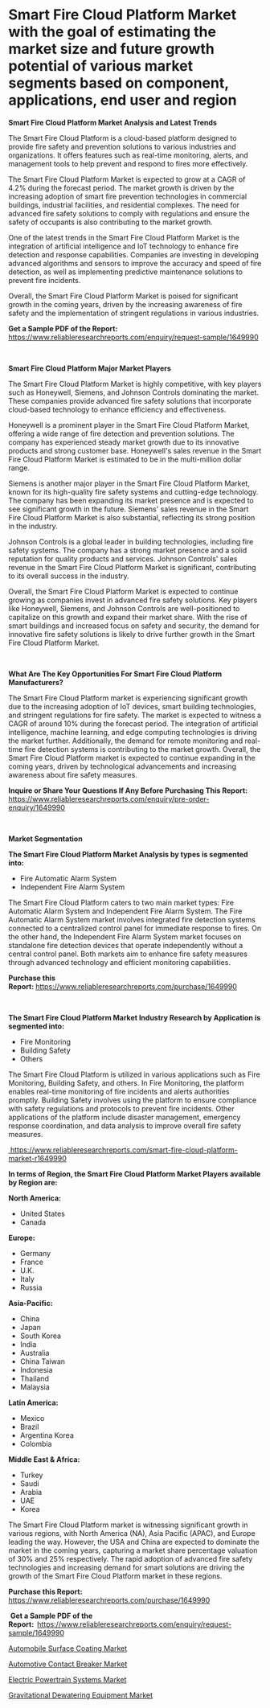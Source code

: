 <p><h1>Smart Fire Cloud Platform Market with the goal of estimating the market size and future growth potential of various market segments based on component, applications, end user and region</h1></p><p><strong>Smart Fire Cloud Platform Market Analysis and Latest Trends</strong></p>
<p><p>The Smart Fire Cloud Platform is a cloud-based platform designed to provide fire safety and prevention solutions to various industries and organizations. It offers features such as real-time monitoring, alerts, and management tools to help prevent and respond to fires more effectively.</p><p>The Smart Fire Cloud Platform Market is expected to grow at a CAGR of 4.2% during the forecast period. The market growth is driven by the increasing adoption of smart fire prevention technologies in commercial buildings, industrial facilities, and residential complexes. The need for advanced fire safety solutions to comply with regulations and ensure the safety of occupants is also contributing to the market growth.</p><p>One of the latest trends in the Smart Fire Cloud Platform Market is the integration of artificial intelligence and IoT technology to enhance fire detection and response capabilities. Companies are investing in developing advanced algorithms and sensors to improve the accuracy and speed of fire detection, as well as implementing predictive maintenance solutions to prevent fire incidents.</p><p>Overall, the Smart Fire Cloud Platform Market is poised for significant growth in the coming years, driven by the increasing awareness of fire safety and the implementation of stringent regulations in various industries.</p></p>
<p><strong>Get a Sample PDF of the Report:&nbsp;</strong> <a href="https://www.reliableresearchreports.com/enquiry/request-sample/1649990">https://www.reliableresearchreports.com/enquiry/request-sample/1649990</a></p>
<p>&nbsp;</p>
<p><strong>Smart Fire Cloud Platform Major Market Players</strong></p>
<p><p>The Smart Fire Cloud Platform Market is highly competitive, with key players such as Honeywell, Siemens, and Johnson Controls dominating the market. These companies provide advanced fire safety solutions that incorporate cloud-based technology to enhance efficiency and effectiveness.</p><p>Honeywell is a prominent player in the Smart Fire Cloud Platform Market, offering a wide range of fire detection and prevention solutions. The company has experienced steady market growth due to its innovative products and strong customer base. Honeywell's sales revenue in the Smart Fire Cloud Platform Market is estimated to be in the multi-million dollar range.</p><p>Siemens is another major player in the Smart Fire Cloud Platform Market, known for its high-quality fire safety systems and cutting-edge technology. The company has been expanding its market presence and is expected to see significant growth in the future. Siemens' sales revenue in the Smart Fire Cloud Platform Market is also substantial, reflecting its strong position in the industry.</p><p>Johnson Controls is a global leader in building technologies, including fire safety systems. The company has a strong market presence and a solid reputation for quality products and services. Johnson Controls' sales revenue in the Smart Fire Cloud Platform Market is significant, contributing to its overall success in the industry.</p><p>Overall, the Smart Fire Cloud Platform Market is expected to continue growing as companies invest in advanced fire safety solutions. Key players like Honeywell, Siemens, and Johnson Controls are well-positioned to capitalize on this growth and expand their market share. With the rise of smart buildings and increased focus on safety and security, the demand for innovative fire safety solutions is likely to drive further growth in the Smart Fire Cloud Platform Market.</p></p>
<p>&nbsp;</p>
<p><strong>What Are The Key Opportunities For Smart Fire Cloud Platform Manufacturers?</strong></p>
<p><p>The Smart Fire Cloud Platform market is experiencing significant growth due to the increasing adoption of IoT devices, smart building technologies, and stringent regulations for fire safety. The market is expected to witness a CAGR of around 10% during the forecast period. The integration of artificial intelligence, machine learning, and edge computing technologies is driving the market further. Additionally, the demand for remote monitoring and real-time fire detection systems is contributing to the market growth. Overall, the Smart Fire Cloud Platform market is expected to continue expanding in the coming years, driven by technological advancements and increasing awareness about fire safety measures.</p></p>
<p><strong>Inquire or Share Your Questions If Any Before Purchasing This Report:</strong> <a href="https://www.reliableresearchreports.com/enquiry/pre-order-enquiry/1649990">https://www.reliableresearchreports.com/enquiry/pre-order-enquiry/1649990</a></p>
<p>&nbsp;</p>
<p><strong>Market Segmentation</strong></p>
<p><strong>The Smart Fire Cloud Platform Market Analysis by types is segmented into:</strong></p>
<p><ul><li>Fire Automatic Alarm System</li><li>Independent Fire Alarm System</li></ul></p>
<p><p>The Smart Fire Cloud Platform caters to two main market types: Fire Automatic Alarm System and Independent Fire Alarm System. The Fire Automatic Alarm System market involves integrated fire detection systems connected to a centralized control panel for immediate response to fires. On the other hand, the Independent Fire Alarm System market focuses on standalone fire detection devices that operate independently without a central control panel. Both markets aim to enhance fire safety measures through advanced technology and efficient monitoring capabilities.</p></p>
<p><strong>Purchase this Report:&nbsp;</strong><a href="https://www.reliableresearchreports.com/purchase/1649990">https://www.reliableresearchreports.com/purchase/1649990</a></p>
<p>&nbsp;</p>
<p><strong>The Smart Fire Cloud Platform Market Industry Research by Application is segmented into:</strong></p>
<p><ul><li>Fire Monitoring</li><li>Building Safety</li><li>Others</li></ul></p>
<p><p>The Smart Fire Cloud Platform is utilized in various applications such as Fire Monitoring, Building Safety, and others. In Fire Monitoring, the platform enables real-time monitoring of fire incidents and alerts authorities promptly. Building Safety involves using the platform to ensure compliance with safety regulations and protocols to prevent fire incidents. Other applications of the platform include disaster management, emergency response coordination, and data analysis to improve overall fire safety measures.</p></p>
<p><a href="https://www.reliableresearchreports.com/smart-fire-cloud-platform-market-r1649990">&nbsp;https://www.reliableresearchreports.com/smart-fire-cloud-platform-market-r1649990</a></p>
<p><strong>In terms of Region, the Smart Fire Cloud Platform Market Players available by Region are:</strong></p>
<p>
    <p> <strong> North America: </strong>
        <ul>
            <li>United States</li>
            <li>Canada</li>
        </ul>
        </p> 
    <p> <strong> Europe: </strong>
        <ul>
            <li>Germany</li>
            <li>France</li>
            <li>U.K.</li>
            <li>Italy</li>
            <li>Russia</li>
        </ul>
        </p> 
    <p> <strong> Asia-Pacific: </strong>
        <ul>
            <li>China</li>
            <li>Japan</li>
            <li>South Korea</li>
            <li>India</li>
            <li>Australia</li>
            <li>China Taiwan</li>
            <li>Indonesia</li>
            <li>Thailand</li>
            <li>Malaysia</li>
        </ul>
        </p> 
    <p> <strong> Latin America: </strong>
        <ul>
            <li>Mexico</li>
            <li>Brazil</li>
            <li>Argentina Korea</li>
            <li>Colombia</li>
        </ul>
        </p> 
    <p> <strong> Middle East & Africa: </strong>
        <ul>
            <li>Turkey</li>
            <li>Saudi</li>
            <li>Arabia</li>
            <li>UAE</li>
            <li>Korea</li>
        </ul>
    </p>
    </p>
<p><p>The Smart Fire Cloud Platform market is witnessing significant growth in various regions, with North America (NA), Asia Pacific (APAC), and Europe leading the way. However, the USA and China are expected to dominate the market in the coming years, capturing a market share percentage valuation of 30% and 25% respectively. The rapid adoption of advanced fire safety technologies and increasing demand for smart solutions are driving the growth of the Smart Fire Cloud Platform market in these regions.</p></p>
<p><strong>Purchase this Report: </strong><a href="https://www.reliableresearchreports.com/purchase/1649990">https://www.reliableresearchreports.com/purchase/1649990</a></p>
<p>&nbsp;<strong>Get a Sample PDF of the Report:&nbsp;&nbsp;</strong><a href="https://www.reliableresearchreports.com/enquiry/request-sample/1649990">https://www.reliableresearchreports.com/enquiry/request-sample/1649990</a></p>
<p><strong></strong></p>
<p><p><a href="https://github.com/khelifsolo/Market-Research-Report-List-1/blob/main/automobile-surface-coating-market.md">Automobile Surface Coating Market</a></p><p><a href="https://medium.com/@soloncarter54/global-automotive-contact-breaker-market-size-share-analysis-by-product-type-by-application-03cc48c1079a">Automotive Contact Breaker Market</a></p><p><a href="https://medium.com/@obiemante_40648/electric-powertrain-systems-market-overview-global-market-trends-and-future-prospects-from-2024-to-64b885730fc8">Electric Powertrain Systems Market</a></p><p><a href="https://github.com/JoshuaPetersxXd/Market-Research-Report-List-1/blob/main/gravitational-dewatering-equipment-market.md">Gravitational Dewatering Equipment Market</a></p></p>